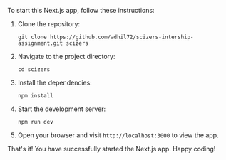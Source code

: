 To start this Next.js app, follow these instructions:

1. Clone the repository:
    ```
    git clone https://github.com/adhil72/scizers-intership-assignment.git scizers
    ```

2. Navigate to the project directory:
    ```
    cd scizers
    ```

3. Install the dependencies:
    ```
    npm install
    ```

4. Start the development server:
    ```
    npm run dev
    ```

5. Open your browser and visit `http://localhost:3000` to view the app.

That's it! You have successfully started the Next.js app. Happy coding!
